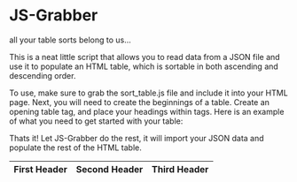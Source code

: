 JS-Grabber
==========

all your table sorts belong to us...

This is a neat little script that allows you to read data from a JSON file and use it to populate an HTML
table, which is sortable in both ascending and descending order.  

To use, make sure to grab the sort_table.js file and include it into your HTML page.  Next, you will need to
create the beginnings of a table.  Create an opening table tag, and place your headings within <thead> tags.
Here is an example of what you need to get started with your table:

<table id="YourTable">
	<thead>
		<tr>
			<th>First Header</th>
			<th>Second Header</th>
			<th>Third Header</th>
	</thead>
	<tbody>


Thats it! Let JS-Grabber do the rest, it will import your JSON data and populate the rest of the HTML table.
